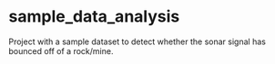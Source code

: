 # sample_data_analysis
Project with a sample dataset to detect whether the sonar signal has bounced off of a rock/mine. 
